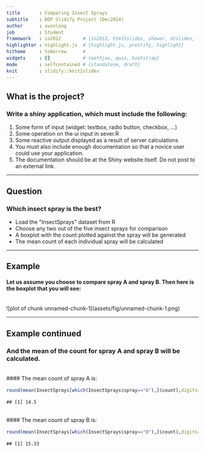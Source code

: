 ```yaml
---
title       : Comparing Insect Sprays
subtitle    : DDP Slidify Project (Dec2014)
author      : avonlong
job         : Student
framework   : io2012        # {io2012, html5slides, shower, dzslides, ...}
highlighter : highlight.js  # {highlight.js, prettify, highlight}
hitheme     : tomorrow      # 
widgets     : []            # {mathjax, quiz, bootstrap}
mode        : selfcontained # {standalone, draft}
knit        : slidify::knit2slides
---
```


## What is the project?
### Write a shiny application, which must include the following:
1. Some form of input (widget: textbox, radio button, checkbox, ...)
2. Some operation on the ui input in sever.R
3. Some reactive output displayed as a result of server calculations
4. You must also include enough documentation so that a novice user could use your application.
5. The documentation should be at the Shiny website itself. Do not post to an external link.

---

## Question
### Which insect spray is the best?
- Load the "InsectSprays" dataset from R
- Choose any two out of the five insect sprays for comparison
- A boxplot with the count plotted against the spray will be generated
- The mean count of each individual spray will be calculated

---

## Example
#### Let us assume you choose to compare spray A and spray B. Then here is the boxplot that you will see:
<br>
![plot of chunk unnamed-chunk-1](assets/fig/unnamed-chunk-1.png) 

---

## Example continued
### And the mean of the count for spray A and spray B will be calculated.
<br>
#### The mean count of spray A is:

```r
round(mean(InsectSprays[which(InsectSprays$spray=="A"),]$count),digits=2)
```

```
## [1] 14.5
```
<br>
#### The mean count of spray B is:

```r
round(mean(InsectSprays[which(InsectSprays$spray=="B"),]$count),digits=2)
```

```
## [1] 15.33
```
